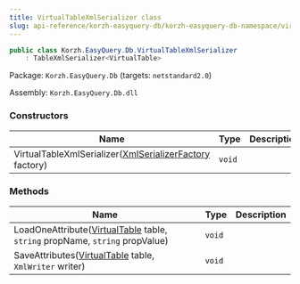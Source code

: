 ```yaml
---
title: VirtualTableXmlSerializer class
slug: api-reference/korzh-easyquery-db/korzh-easyquery-db-namespace/virtualtablexmlserializer-class
---
```

```csharp
public class Korzh.EasyQuery.Db.VirtualTableXmlSerializer
    : TableXmlSerializer<VirtualTable>

```
Package: `Korzh.EasyQuery.Db` (targets: `netstandard2.0`)

Assembly: `Korzh.EasyQuery.Db.dll`

### Constructors

| Name | Type | Description | 
| --- | --- | --- | 
| VirtualTableXmlSerializer([XmlSerializerFactory](api-reference/korzh-easyquery/korzh-easyquery-namespace/xmlserializerfactory-class) factory) | `void` |  | 


### Methods

| Name | Type | Description | 
| --- | --- | --- | 
| LoadOneAttribute([VirtualTable](api-reference/korzh-easyquery-db/korzh-easyquery-db-namespace/virtualtable-class) table, `string` propName, `string` propValue) | `void` |  | 
| SaveAttributes([VirtualTable](api-reference/korzh-easyquery-db/korzh-easyquery-db-namespace/virtualtable-class) table, `XmlWriter` writer) | `void` |  |